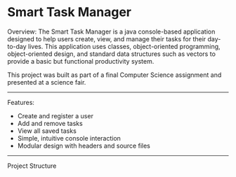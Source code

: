 # Smart Task Manager

Overview:
The Smart Task Manager is a java console-based application designed to help users create, view, and manage their tasks for their day-to-day lives. This application uses classes, object-oriented programming, object-oriented design, and standard data structures such as vectors to provide a basic but functional productivity system.

This project was built as part of a final Computer Science assignment and presented at a science fair.

---

Features:
- Create and register a user
- Add and remove tasks
- View all saved tasks
- Simple, intuitive console interaction
- Modular design with headers and source files

---

Project Structure

